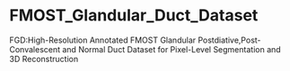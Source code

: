# FMOST_Glandular_Duct_Dataset
FGD:High-Resolution Annotated FMOST Glandular Postdiative,Post-Convalescent and Normal Duct Dataset for Pixel-Level Segmentation and 3D Reconstruction 
